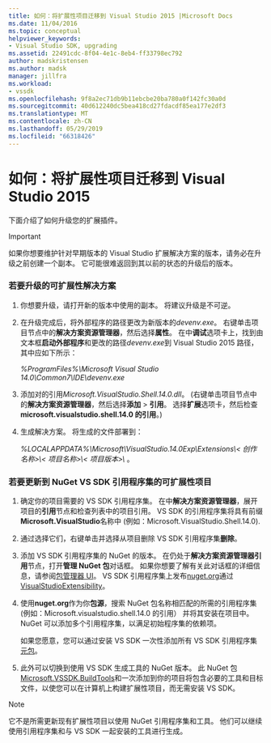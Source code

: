 ```yaml
---
title: 如何：将扩展性项目迁移到 Visual Studio 2015 |Microsoft Docs
ms.date: 11/04/2016
ms.topic: conceptual
helpviewer_keywords:
- Visual Studio SDK, upgrading
ms.assetid: 22491cdc-8f04-4e1c-8eb4-ff33798ec792
author: madskristensen
ms.author: madsk
manager: jillfra
ms.workload:
- vssdk
ms.openlocfilehash: 9f8a2ec71db9b11ebcbe20ba780a0f142fc30a0d
ms.sourcegitcommit: 40d612240dc5bea418cd27fdacdf85ea177e2df3
ms.translationtype: MT
ms.contentlocale: zh-CN
ms.lasthandoff: 05/29/2019
ms.locfileid: "66318426"
---
```

# <a name="how-to-migrate-extensibility-projects-to-visual-studio-2015"></a>如何：将扩展性项目迁移到 Visual Studio 2015
下面介绍了如何升级您的扩展插件。

> [!IMPORTANT]
> 如果你想要维护针对早期版本的 Visual Studio 扩展解决方案的版本，请务必在升级之前创建一个副本。 它可能很难返回到其以前的状态的升级后的版本。

### <a name="to-upgrade-an-extensibility-solution"></a>若要升级的可扩展性解决方案

1. 你想要升级，请打开新的版本中使用的副本。 将建议升级是不可逆。

2. 在升级完成后，将外部程序的路径更改为新版本的*devenv.exe*。 右键单击项目节点中的**解决方案资源管理器**，然后选择**属性**。 在中**调试**选项卡上，找到由文本框**启动外部程序**和更改的路径*devenv.exe*到 Visual Studio 2015 路径，其中应如下所示：

     *%ProgramFiles%\Microsoft Visual Studio 14.0\Common7\IDE\devenv.exe*

3. 添加对的引用*Microsoft.VisualStudio.Shell.14.0.dll*。 (右键单击项目节点中的**解决方案资源管理器**，然后选择**添加** > **引用**。 选择**扩展**选项卡，然后检查**microsoft.visualstudio.shell.14.0 的引用**。)

4. 生成解决方案。 将生成的文件部署到：

     *%LOCALAPPDATA%\Microsoft\VisualStudio.14.0Exp\Extensions\\< 创作名称\>\\< 项目名称\>\\< 项目版本\>\\* 。

### <a name="to-update-an-extensibility-project-to-nuget-vs-sdk-reference-assemblies"></a>若要更新到 NuGet VS SDK 引用程序集的可扩展性项目

1. 确定你的项目需要的 VS SDK 引用程序集。  在中**解决方案资源管理器**，展开项目的**引用**节点和检查列表中的项目引用。  VS SDK 的引用程序集将具有前缀**Microsoft.VisualStudio**名称中 (例如：Microsoft.VisualStudio.Shell.14.0).

2. 通过选择它们，右键单击并选择从项目删除 VS SDK 引用程序集**删除**。

3. 添加 VS SDK 引用程序集的 NuGet 的版本。  在仍处于**解决方案资源管理器引用**节点，打开**管理 NuGet 包**对话框。  如果你想要了解有关此对话框的详细信息，请参阅[包管理器 UI](/NuGet/Tools/Package-Manager-UI)。 VS SDK 引用程序集上发布[nuget.org](http://www.nuget.org)通过[VisualStudioExtensibility](http://www.nuget.org/profiles/VisualStudioExtensibility)。

4. 使用**nuget.org**作为你**包源**，搜索 NuGet 包名称相匹配的所需的引用程序集 (例如：Microsoft.visualstudio.shell.14.0 的引用） 并将其安装在项目中。  NuGet 可以添加多个引用程序集，以满足初始程序集的依赖项。

     如果您愿意，您可以通过安装 VS SDK 一次性添加所有 VS SDK 引用程序集[元包](http://www.nuget.org/packages/VSSDK_Reference_Assemblies)。

5. 此外可以切换到使用 VS SDK 生成工具的 NuGet 版本。 此 NuGet 包[Microsoft.VSSDK.BuildTools](http://www.nuget.org/packages/Microsoft.VSSDK.BuildTools)和一次添加到你的项目将包含必要的工具和目标文件，以使您可以在计算机上构建扩展性项目，而无需安装 VS SDK。

> [!NOTE]
> 它不是所需更新现有扩展性项目以使用 NuGet 引用程序集和工具。  他们可以继续使用引用程序集和与 VS SDK 一起安装的工具进行生成。
